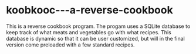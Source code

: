 koobkooc---a-reverse-cookbook
=============================

This is a reverse cookbook program.  The progam uses a SQLite database to keep track of what meats and vegetables go with what recipes.  This database is dynamic so that it can be user customized, but will in the final version come preloaded with a few standard recipes.

